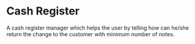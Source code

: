 # Cash Register
A cash register manager which helps the user by telling how can he/she return the change to the customer with minimum number of notes.
